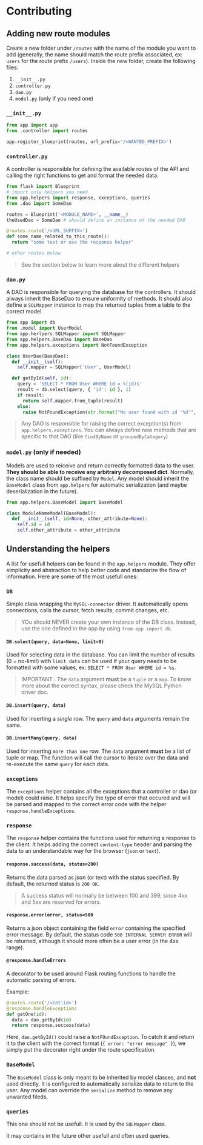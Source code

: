 # Contributing

## Adding new route modules

Create a new folder under `/routes` with the name of the module you want to add (generally, the name should match the route prefix associated, ex: `users` for the route prefix `/users`). Inside the new folder, create the following files:
1. `__init__.py`
2. `controller.py`
3. `dao.py`
4. `model.py` (only if you need one)

### `__init__.py`

```python
from app import app
from .controller import routes

app.register_blueprint(routes, url_prefix='/<WANTED_PREFIX>')
```

### `controller.py`

A controller is responsible for defining the available routes of the API and calling the right functions to get and format the needed data. 

```python
from flask import Blueprint
# import only helpers you need
from app.helpers import response, exceptions, queries
from .dao import SomeDao

routes = Blueprint('<MODULE_NAME>', __name__)
theUsedDao = SomeDao # should define an instance of the needed DAO

@routes.route('/<URL_SUFFIX>')
def some_name_related_to_this_route():
  return "some text or use the response helper"

# other routes below
```

> See the section below to learn more about the different helpers

### `dao.py`

A DAO is responsible for querying the database for the controllers. It should always inherit the BaseDao to ensure uniformity of methods. It should also define a `SQLMapper` instance to map the returned tuples from a table to the correct model. 

```python
from app import db
from .model import UserModel
from app.herlpers.SQLMapper import SQLMapper
from app.helpers.BaseDao import BaseDao
from app.helpers.exceptions import NotFoundException

class UserDao(BaseDao):
  def __init__(self):
    self.mapper = SQLMapper('User', UserModel)

  def getById(self, id):
    query = 'SELECT * FROM User WHERE id = %(id)s'
    result = db.select(query, { 'id': id }, 1)
    if result:
      return self.mapper.from_tuple(result)
    else:
      raise NotFoundException(str.format("No user found with id '%d'", id))
```

> Any DAO is responsible for raising the correct exception(s) from `app.helpers.exceptions`.
> You can always define new methods that are specific to that DAO (like `findByName` or `groupedByCategory`)

### `model.py` (only if needed)

Models are used to reiceive and return correctly formatted data to the user. **They should be able to receive any arbitrairy decomposed dict**. Normally, the class name should be suffixed by `Model`. Any model should inherit the `BaseModel` class from `app.helpers` for automatic serialization (and maybe deserialization in the future). 

```python
from app.helpers.BaseModel import BaseModel

class ModuleNameModel(BaseModel):
  def __init__(self, id=None, other_attribute=None):
    self.id = id
    self.other_attribute = other_attribute
```

## Understanding the helpers

A list for usefull helpers can be found in the `app.helpers` module. They offer simplicity and abstraction to help better code and standarize the flow of information. Here are some of the most usefull ones: 

### `DB`

Simple class wrapping the `MySQL-connector` driver. It automatically opens connections, calls the cursor, fetch results, commit changes, etc.

> YOu should NEVER create your own instance of the DB class. Instead, use the one defined in the app by using `from app import db`.

#### `DB.select(query, data=None, limit=0)`

Used for selecting data in the database. You can limit the number of results (0 = no-limit) with `limit`. `data` can be used if your query needs to be formatted with some values, ex: `SELECT * FROM User WHERE id = %s`.

> IMPORTANT : The `data` argument **must** be a `tuple` or a `map`. To know more about the correct syntax, please check the MySQL Python driver doc. 

#### `DB.insert(query, data)`

Used for inserting a *single* row. The `query` and `data` arguments remain the same. 

#### `DB.insertMany(query, data)`

Used for inserting `more than one` row. The `data` argument **must** be a list of tuple or map. The function will call the cursor to iterate over the data and re-execute the same `query` for each data. 

### `exceptions`

The `exceptions` helper contains all the exceptions that a controller or dao (or model) could raise. It helps specify the type of error that occured and will be parsed and mapped to the correct error code with the helper `response.handleExceptions`. 

### `response`

The `response` helper contains the functions used for returning a response to the client. It helps adding the correct `content-type` header and parsing the data to an understandable way for the browser (`json` or `text`). 

#### `response.success(data, status=200)`

Returns the data parsed as json (or text) with the status specified. By default, the returned status is `200 OK`.

> A success status will normally be between 100 and 399, since 4xx and 5xx are reserved for errors.

#### `response.error(error, status=500`

Returns a json object containing the field `error` containing the specified error message. By default, the status code `500 INTERNAL SERVER ERROR` will be returned, although it should more often be a user error (in the 4xx range). 

#### `@response.handleErrors`

A decorator to be used around Flask routing functions to handle the automatic parsing of errors. 

Example:

```python
@routes.route('/<int:id>')
@response.handleExceptions
def getOne(id):
  data = dao.getById(id)
  return response.success(data)
```

Here, `dao.getById()` could raise a `NotFOundException`. To catch it and return it to the client with the correct format (`{ error: "error message" }`), we simply put the decorator right under the route specification. 

### `BaseModel`

The `BaseModel` class is only meant to be inherited by model classes, and **not** used directly. It is configured to automatically serialize data to return to the user. Any model can override the `serialize` method to remove any unwanted fileds. 

### `queries`

This one should not be usefull. It is used by the `SQLMapper` class. 

It may contains in the future other usefull and often used queries. 
